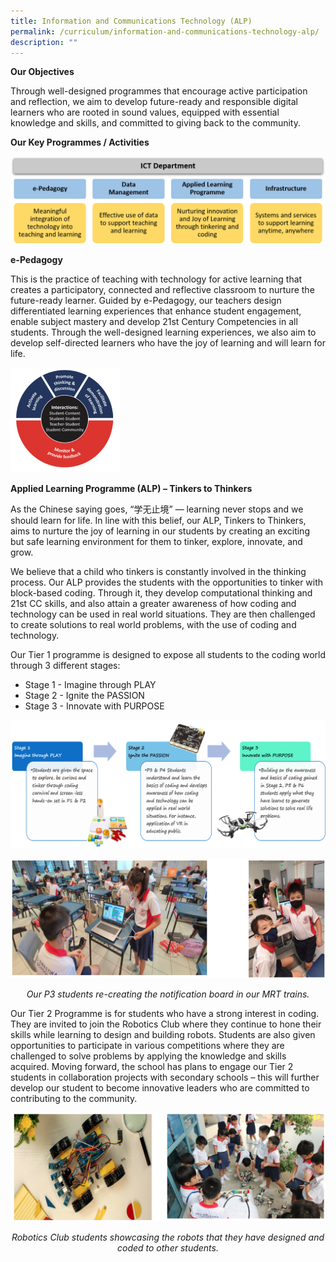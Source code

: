 ```yaml
---
title: Information and Communications Technology (ALP)
permalink: /curriculum/information-and-communications-technology-alp/
description: ""
---
```

**Our Objectives**

Through well-designed programmes that encourage active participation and reflection, we aim to develop future-ready and responsible digital learners who are rooted in sound values, equipped with essential knowledge and skills, and committed to giving back to the community.

**Our Key Programmes / Activities**

![](/images/e-Pedagogy.png)

**e-Pedagogy**

This is the practice of teaching with technology for active learning that creates a participatory, connected and reflective classroom to nurture the future-ready learner. Guided by e-Pedagogy, our teachers design differentiated learning experiences that enhance student engagement, enable subject mastery and develop 21st Century Competencies in all students. Through the well-designed learning experiences, we also aim to develop self-directed learners who have the joy of learning and will learn for life.

<img src="/images/Active%20learning%20processes%20with%20technology.png" 
     style="width:35%">

**Applied Learning Programme (ALP) – Tinkers to Thinkers**

As the Chinese saying goes, “学无止境” — learning never stops and we should learn for life. In line with this belief, our ALP, Tinkers to Thinkers, aims to nurture the joy of learning in our students by creating an exciting but safe learning environment for them to tinker, explore, innovate, and grow.

We believe that a child who tinkers is constantly involved in the thinking process. Our ALP provides the students with the opportunities to tinker with block-based coding. Through it, they develop computational thinking and 21st CC skills, and also attain a greater awareness of how coding and technology can be used in real world situations. They are then challenged to create solutions to real world problems, with the use of coding and technology.

Our Tier 1 programme is designed to expose all students to the coding world through 3 different stages:
* Stage 1 - Imagine through PLAY
* Stage 2 - Ignite the PASSION
* Stage 3 - Innovate with PURPOSE

![](/images/Tinkers%20to%20Thinkers.png)

![](/images/recreating%20notification%20board.png)
<body>
<center>
	<p><em>Our P3 students re-creating the notification board in our MRT trains.</em></p>
</center>
</body>

Our Tier 2 Programme is for students who have a strong interest in coding. They are invited to join the Robotics Club where they continue to hone their skills while learning to design and building robots. Students are also given opportunities to participate in various competitions where they are challenged to solve problems by applying the knowledge and skills acquired. Moving forward, the school has plans to engage our Tier 2 students in collaboration projects with secondary schools – this will further develop our student to become innovative leaders who are committed to contributing to the community.

![](/images/robotics%20club.png)
<body>
<center>
	<p><em>Robotics Club students showcasing the robots that they have designed and coded to other students.</em></p>
</center>
</body>